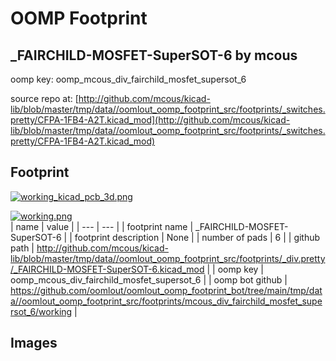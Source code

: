 # OOMP Footprint  
## _FAIRCHILD-MOSFET-SuperSOT-6  by mcous  
  
oomp key: oomp_mcous_div_fairchild_mosfet_supersot_6  
  
source repo at: [http://github.com/mcous/kicad-lib/blob/master/tmp/data//oomlout_oomp_footprint_src/footprints/_switches.pretty/CFPA-1FB4-A2T.kicad_mod](http://github.com/mcous/kicad-lib/blob/master/tmp/data//oomlout_oomp_footprint_src/footprints/_switches.pretty/CFPA-1FB4-A2T.kicad_mod)  
## Footprint  
  
[![working_kicad_pcb_3d.png](working_kicad_pcb_3d_600.png)](working_kicad_pcb_3d.png)  
  
[![working.png](working_600.png)](working.png)  
| name | value | 
| --- | --- | 
| footprint name | _FAIRCHILD-MOSFET-SuperSOT-6 | 
| footprint description | None | 
| number of pads | 6 | 
| github path | http://github.com/mcous/kicad-lib/blob/master/tmp/data//oomlout_oomp_footprint_src/footprints/_div.pretty/_FAIRCHILD-MOSFET-SuperSOT-6.kicad_mod | 
| oomp key | oomp_mcous_div_fairchild_mosfet_supersot_6 | 
| oomp bot github | https://github.com/oomlout/oomlout_oomp_footprint_bot/tree/main/tmp/data//oomlout_oomp_footprint_src/footprints/mcous_div_fairchild_mosfet_supersot_6/working | 
## Images  
